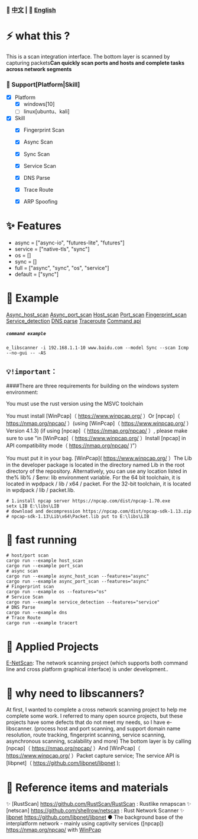 
### 📄 [中文](README.md)  | 📄  [English](English.md)

# ⚡ what this ?

This is a scan integration interface. The bottom layer is scanned by capturing packets**Can quickly scan ports and hosts and complete tasks across network segments**

### 🤔 Support[Platform|Skill]
+ [x] Platform
    - [x] windows[10]
    - [ ] linux[ubuntu、kali]
+ [x] Skill
    - [x] Fingerprint Scan
    - [x] Async Scan
    - [x] Sync Scan
    - [x] Service Scan
    - [x] DNS Parse
    - [x] Trace Route
    - [x] ARP Spoofing


# ✨ Features
- async = ["async-io", "futures-lite", "futures"]
- service = ["native-tls", "sync"]
- os = []
- sync = []
- full = ["async", "sync", "os", "service"]
- default = ["sync"]

# 📖 Example
[Async_host_scan](examples/async_host_scan.rs)
[Async_port_scan](examples/async_port_scan.rs)
[Host_scan](examples/host_scan.rs)
[Port_scan](examples/port_scan.rs)
[Fingerprint_scan](examples/os.rs)
[Service_detection](examples/service_detection.rs)
[DNS parse](examples/dns.rs)
[Traceroute](examples/tracert.rs)
[Command api](examples/cmd_input.rs)
##### `command example` 
```
e_libscanner -i 192.168.1.1-10 www.baidu.com --model Sync --scan Icmp --no-gui -- -AS
```
## `💡!important：`
####There are three requirements for building on the windows system environment:

You must use the rust version using the MSVC toolchain

You must install [WinPcap]（ https://www.winpcap.org/ ）Or [npcap]（ https://nmap.org/npcap/ ）(using [WinPcap]（ https://www.winpcap.org/ ）Version 4.1.3) (if using [npcap]（ https://nmap.org/npcap/ ）, please make sure to use "in [WinPcap]（ https://www.winpcap.org/ ）Install [npcap] in API compatibility mode（ https://nmap.org/npcap/ )”）

You must put it in your bag. [WinPcap]( https://www.winpcap.org/ ）The Lib in the developer package is located in the directory named Lib in the root directory of the repository. Alternatively, you can use any location listed in the% lib% / $env: lib environment variable. For the 64 bit toolchain, it is located in wpdpack / lib / x64 / packet. For the 32-bit toolchain, it is located in wpdpack / lib / packet.lib.
```
# 1.install npcap server https://npcap.com/dist/npcap-1.70.exe
setx LIB E:\libs\LIB
# download and decompression https://npcap.com/dist/npcap-sdk-1.13.zip
# npcap-sdk-1.13\Lib\x64\Packet.lib put to E:\libs\LIB
```

# 🚀 fast running
```
# host/port scan
cargo run --example host_scan
cargo run --example port_scan
# async scan
cargo run --example async_host_scan --features="async"
cargo run --example async_port_scan --features="async"
# Fingerprint scan
cargo run --example os --features="os"
# Service Scan
cargo run --example service_detection --features="service"
# DNS Parse
cargo run --example dns
# Trace Route
cargo run --example tracert
```

# 🦊 Applied Projects
[E-NetScan](https://github.com/EternalNight996/e-netscan.git): The network scanning project (which supports both command line and cross platform graphical interface) is under development..

# 🔭 why need to libscanners?
At first, I wanted to complete a cross network scanning project to help me complete some work. I referred to many open source projects, but these projects have some defects that do not meet my needs, so I have e-libscanner.
(process host and port scanning, and support domain name resolution, route tracking, fingerprint scanning, service scanning, asynchronous scanning, scalability and more)
The bottom layer is by calling [npcap]（ https://nmap.org/npcap/ ）And [WinPcap]（ https://www.winpcap.org/ ）Packet capture service;
The service API is [libpnet]（ https://github.com/libpnet/libpnet );

# 🙋 Reference items and materials
✨ [RustScan] https://github.com/RustScan/RustScan : Rustlike nmapscan
✨ [netscan] https://github.com/shellrow/netscan : Rust Network Scanner
✨ [libpnet](libpnet) https://github.com/libpnet/libpnet ● The background base of the interplatform network - mainly using captivity services ([npcap]) https://nmap.org/npcap/ with [WinPcap]( https://www.winpcap.org/ )